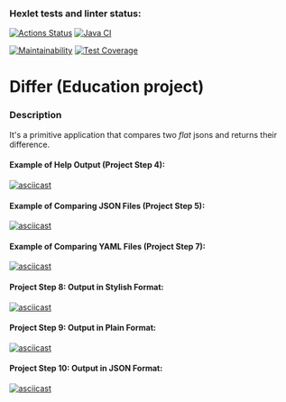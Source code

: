 ### Hexlet tests and linter status:
[![Actions Status](https://github.com/MrMikki-boop/java-project-71/workflows/hexlet-check/badge.svg)](https://github.com/MrMikki-boop/java-project-71/actions)
[![Java CI](https://github.com/MrMikki-boop/java-project-71/actions/workflows/main.yml/badge.svg)](https://github.com/MrMikki-boop/java-project-71/actions/workflows/main.yml)

[![Maintainability](https://api.codeclimate.com/v1/badges/e405cb516ba1e2a051a4/maintainability)](https://codeclimate.com/github/MrMikki-boop/java-project-712/maintainability)
[![Test Coverage](https://api.codeclimate.com/v1/badges/e405cb516ba1e2a051a4/test_coverage)](https://codeclimate.com/github/MrMikki-boop/java-project-712/test_coverage)
# Differ (Education project)

### Description
It's a primitive application that compares two *flat* jsons and returns their difference.

#### Example of Help Output (Project Step 4):
[![asciicast](https://asciinema.org/a/608481.svg)](https://asciinema.org/a/608481)

#### Example of Comparing JSON Files (Project Step 5):
[![asciicast](https://asciinema.org/a/608484.svg)](https://asciinema.org/a/608484)

#### Example of Comparing YAML Files (Project Step 7):
[![asciicast](https://asciinema.org/a/608485.svg)](https://asciinema.org/a/608485)

#### Project Step 8: Output in Stylish Format:
[![asciicast](https://asciinema.org/a/608486.svg)](https://asciinema.org/a/608486)

#### Project Step 9: Output in Plain Format:
[![asciicast](https://asciinema.org/a/608487.svg)](https://asciinema.org/a/608487)

#### Project Step 10: Output in JSON Format:
[![asciicast](https://asciinema.org/a/608488.svg)](https://asciinema.org/a/608488)

